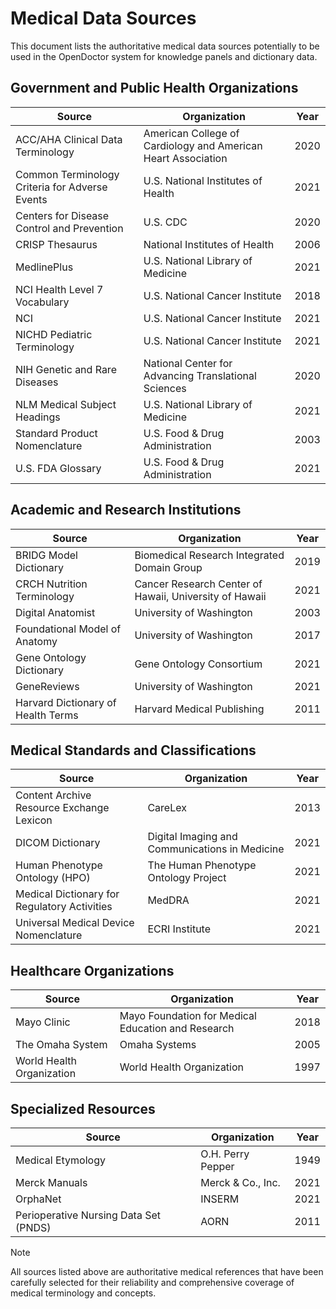 # Medical Data Sources

This document lists the authoritative medical data sources potentially to be used in the OpenDoctor system for knowledge panels and dictionary data.

## Government and Public Health Organizations

| Source | Organization | Year |
|--------|--------------|------|
| ACC/AHA Clinical Data Terminology | American College of Cardiology and American Heart Association | 2020 |
| Common Terminology Criteria for Adverse Events | U.S. National Institutes of Health | 2021 |
| Centers for Disease Control and Prevention | U.S. CDC | 2020 |
| CRISP Thesaurus | National Institutes of Health | 2006 |
| MedlinePlus | U.S. National Library of Medicine | 2021 |
| NCI Health Level 7 Vocabulary | U.S. National Cancer Institute | 2018 |
| NCI | U.S. National Cancer Institute | 2021 |
| NICHD Pediatric Terminology | U.S. National Cancer Institute | 2021 |
| NIH Genetic and Rare Diseases | National Center for Advancing Translational Sciences | 2020 |
| NLM Medical Subject Headings | U.S. National Library of Medicine | 2021 |
| Standard Product Nomenclature | U.S. Food & Drug Administration | 2003 |
| U.S. FDA Glossary | U.S. Food & Drug Administration | 2021 |

## Academic and Research Institutions

| Source | Organization | Year |
|--------|--------------|------|
| BRIDG Model Dictionary | Biomedical Research Integrated Domain Group | 2019 |
| CRCH Nutrition Terminology | Cancer Research Center of Hawaii, University of Hawaii | 2021 |
| Digital Anatomist | University of Washington | 2003 |
| Foundational Model of Anatomy | University of Washington | 2017 |
| Gene Ontology Dictionary | Gene Ontology Consortium | 2021 |
| GeneReviews | University of Washington | 2021 |
| Harvard Dictionary of Health Terms | Harvard Medical Publishing | 2011 |

## Medical Standards and Classifications

| Source | Organization | Year |
|--------|--------------|------|
| Content Archive Resource Exchange Lexicon | CareLex | 2013 |
| DICOM Dictionary | Digital Imaging and Communications in Medicine | 2021 |
| Human Phenotype Ontology (HPO) | The Human Phenotype Ontology Project | 2021 |
| Medical Dictionary for Regulatory Activities | MedDRA | 2021 |
| Universal Medical Device Nomenclature | ECRI Institute | 2021 |

## Healthcare Organizations

| Source | Organization | Year |
|--------|--------------|------|
| Mayo Clinic | Mayo Foundation for Medical Education and Research | 2018 |
| The Omaha System | Omaha Systems | 2005 |
| World Health Organization | World Health Organization | 1997 |

## Specialized Resources

| Source | Organization | Year |
|--------|--------------|------|
| Medical Etymology | O.H. Perry Pepper | 1949 |
| Merck Manuals | Merck & Co., Inc. | 2021 |
| OrphaNet | INSERM | 2021 |
| Perioperative Nursing Data Set (PNDS) | AORN | 2011 |

> [!NOTE]
> All sources listed above are authoritative medical references that have been carefully selected for their reliability and comprehensive coverage of medical terminology and concepts.